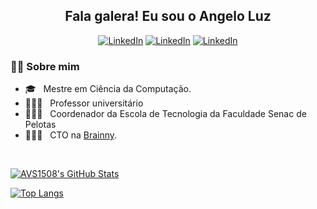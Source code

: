 <h2 align="center"> Fala galera! Eu sou o Angelo Luz</h2>

<p align="center">  
 <a href="https://www.linkedin.com/in/angelo-luz/"><img alt="LinkedIn" src="https://img.shields.io/badge/LinkedIn-Angelo%20Luz-blue?logo=linkedin?logo=linkedin"></a>
 <a href="https://medium.com/@angeloluz"><img alt="LinkedIn" src="https://img.shields.io/badge/Medium-@angeloluz-green?logo=medium"></a>
 <a href="https://youtube.com/angelogluz"><img alt="LinkedIn" src="https://img.shields.io/badge/Youtube-@angelogluz-red?logo=youtube"></a>
</p>

<h3> 👨‍💻 Sobre mim</h3>

- 🎓 &nbsp; Mestre em Ciência da Computação.
- 👨🏼‍🏫 &nbsp; Professor universitário
- 👨🏼‍🏫 &nbsp; Coordenador da Escola de Tecnologia da Faculdade Senac de Pelotas
- 👨🏼‍💻 &nbsp; CTO na  <a href="brainny.cc">Brainny</a>.

<br/>

[![AVS1508's GitHub Stats](https://github-readme-stats.vercel.app/api/?username=angelogluz&show_icons=true&count_private=true&include_all_commits=true)](https://github.com/angelogluz)

[![Top Langs](https://github-readme-stats.vercel.app/api/top-langs/?username=angelogluz&layout=compact)](https://github.com/angelogluz)

